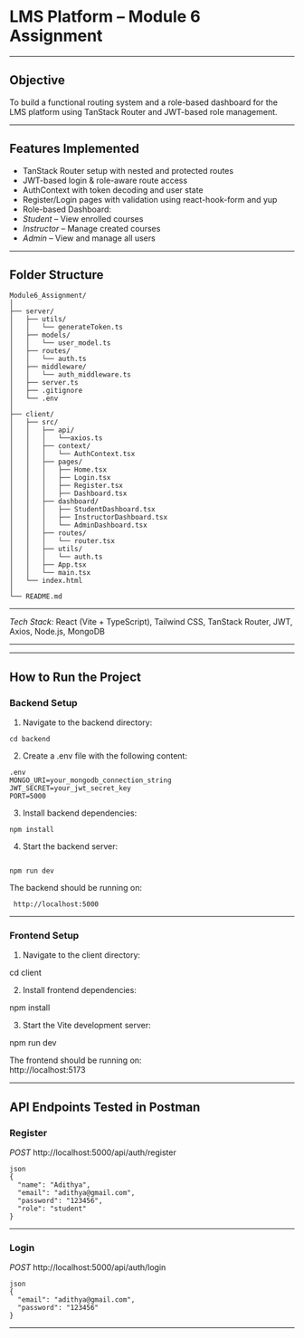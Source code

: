 #  LMS Platform – Module 6 Assignment


---

##  Objective

To build a functional routing system and a role-based dashboard for the LMS platform using TanStack Router and JWT-based role management.

---

##  Features Implemented

-  TanStack Router setup with nested and protected routes  
-  JWT-based login & role-aware route access  
-  AuthContext with token decoding and user state  
-  Register/Login pages with validation using react-hook-form and yup  
-  Role-based Dashboard:  
  -  *Student* – View enrolled courses  
  -  *Instructor* – Manage created courses  
  -  *Admin* – View and manage all users  

---

##  Folder Structure

```
Module6_Assignment/
│
├── server/
│   ├── utils/
│   │   └── generateToken.ts
│   ├── models/
│   │   └── user_model.ts
│   ├── routes/
│   │   └── auth.ts
│   ├── middleware/
│   │   └── auth_middleware.ts
│   ├── server.ts
│   ├── .gitignore
│   └── .env
│
├── client/
│   ├── src/
│   │   ├── api/
│   │   │   └──axios.ts
│   │   ├── context/
│   │   │   └── AuthContext.tsx
│   │   ├── pages/
│   │   │   ├── Home.tsx
│   │   │   ├── Login.tsx
│   │   │   ├── Register.tsx
│   │   │   ├── Dashboard.tsx
│   │   ├── dashboard/
│   │   │   ├── StudentDashboard.tsx
│   │   │   ├── InstructorDashboard.tsx
│   │   │   └── AdminDashboard.tsx
│   │   ├── routes/
│   │   │   └── router.tsx
│   │   ├── utils/
│   │   │   └── auth.ts
│   │   ├── App.tsx
│   │   └── main.tsx
│   └── index.html
│
└── README.md
```
---

*Tech Stack:* React (Vite + TypeScript), Tailwind CSS, TanStack Router, JWT, Axios, Node.js, MongoDB

---




---

##  How to Run the Project

###  Backend Setup

1. Navigate to the backend directory:

```
cd backend
```

2. Create a .env file with the following content:
```
.env
MONGO_URI=your_mongodb_connection_string
JWT_SECRET=your_jwt_secret_key
PORT=5000
```

3. Install backend dependencies:

```
npm install

```
4. Start the backend server:
```

npm run dev

```
The backend should be running on:  
```
 http://localhost:5000
```
---

###  Frontend Setup

1. Navigate to the client directory:


cd client


2. Install frontend dependencies:


npm install


3. Start the Vite development server:


npm run dev


The frontend should be running on:  
 http://localhost:5173

---

##  API Endpoints Tested in Postman

###  Register

*POST* http://localhost:5000/api/auth/register
```
json
{
  "name": "Adithya",
  "email": "adithya@gmail.com",
  "password": "123456",
  "role": "student"
}
```

---

###  Login

*POST* http://localhost:5000/api/auth/login
```
json
{
  "email": "adithya@gmail.com",
  "password": "123456"
}
```

---

